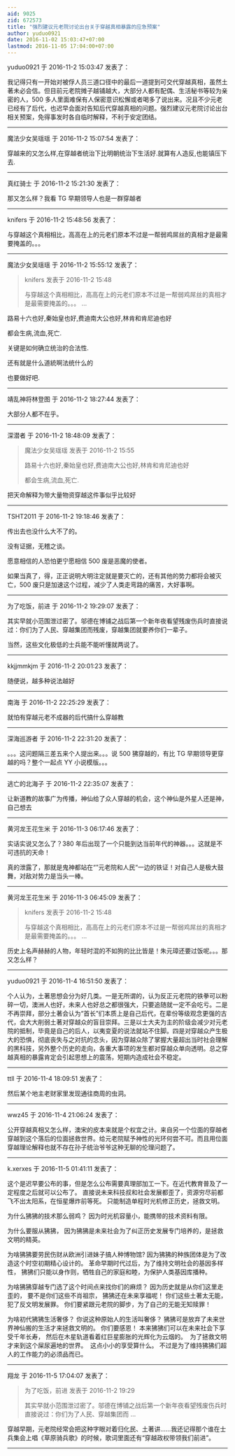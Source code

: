 ```yaml
---
aid: 9025
zid: 672573
title: "强烈建议元老院讨论出台关于穿越真相暴露的应急预案"
author: yuduo0921
date: 2016-11-02 15:03:47+07:00
lastmod: 2016-11-05 17:04:00+07:00
---
```


yuduo0921 于 2016-11-2 15:03:47 发表了：

我记得只有一开始对被俘人员三道口径中的最后一道提到可交代穿越真相，虽然土著未必会信。但目前元老院摊子越铺越大，大部分人都有配偶、生活秘书等较为亲密的人，500 多人里面难保有人保密意识松懈或者喝多了说出来。况且不少元老已经有了后代，也迟早会面对告知后代穿越真相的问题。强烈建议元老院讨论出台相关预案，免得事发时各自临时解释，不利于安定团结。

---

魔法少女吴瑶瑶 于 2016-11-2 15:07:54 发表了：

穿越来的又怎么样,在穿越者统治下比明朝统治下生活好.就算有人造反,也能镇压下去.

---

真红骑士 于 2016-11-2 15:21:30 发表了：

那又怎么样？我看 TG 早期领导人也是一群穿越者

---

knifers 于 2016-11-2 15:48:56 发表了：

与穿越这个真相相比，高高在上的元老们原本不过是一帮弱鸡屌丝的真相才是最需要掩盖的。。。

---

魔法少女吴瑶瑶 于 2016-11-2 15:55:12 发表了：

> knifers 发表于 2016-11-2 15:48
>
> 与穿越这个真相相比，高高在上的元老们原本不过是一帮弱鸡屌丝的真相才是最需要掩盖的。。。 ...

路易十六也好,秦始皇也好,费迪南大公也好,林肯和肯尼迪也好

都会生病,流血,死亡.

关键是如何确立统治的合法性.

还有就是什么道統啊法统什么的

也要做好吧.

---

靖乱神将林登图 于 2016-11-2 18:27:44 发表了：

大部分人都不在乎。

---

深潜者 于 2016-11-2 18:48:09 发表了：

> 魔法少女吴瑶瑶 发表于 2016-11-2 15:55
>
> 路易十六也好,秦始皇也好,费迪南大公也好,林肯和肯尼迪也好
>
> 都会生病,流血,死亡.

把天命解释为带大量物资穿越这件事似乎比较好

---

TSHT2011 于 2016-11-2 19:18:46 发表了：

传出去也没什么大不了的。

没有证据，无稽之谈。

愿意相信的人恐怕更宁愿相信 500 废是恶魔的使者。

如果当真了，得，正正说明大明注定就是要灭亡的，还有其他的势力都将会被灭亡，500 废只是加速这个过程，减少了人类走弯路的痛苦，大好事啊。

---

为了吃饭，前进 于 2016-11-2 19:29:07 发表了：

其实早就小范围泄过密了。邬德在博铺之战后第一个新年夜看望残废伤兵时直接说过：你们为了人民、穿越集团而残废，穿越集团就要养你们一辈子。

当然，这些文化极低的士兵能不能听懂就两说了。

---

kkjjmmkjm 于 2016-11-2 20:01:23 发表了：

随便说，越多种说法越好

---

南海 于 2016-11-2 22:25:29 发表了：

就怕有穿越元老不成器的后代搞什么穿越教

---

深海巡游者 于 2016-11-2 22:31:20 发表了：

。。。这问题隔三差五来个人提出来。。。说 500 狒穿越的，有比 TG 早期领导更穿越的吗？整个一起点 YY 小说模版。。。

---

逃亡的北海子 于 2016-11-2 22:35:07 发表了：

让新道教的故事广为传播，神仙给了众人穿越的机会，这个神仙是外星人还是神，自己想去

---

黄河龙王花生米 于 2016-11-3 06:17:46 发表了：

实话实说又怎么了？380 年后出现了一个只能到达当前年代的神器。。。这就是不可违抗的天命！

真的泄露了，那就是鬼神都站在“”元老院和人民“一边的铁证！对自己人是极大鼓舞，对敌对势力是当头一棒。

---

黄河龙王花生米 于 2016-11-3 06:45:09 发表了：

> knifers 发表于 2016-11-2 15:48
>
> 与穿越这个真相相比，高高在上的元老们原本不过是一帮弱鸡屌丝的真相才是最需要掩盖的。。。 ...

历史上名声赫赫的人物，年轻时混的不如狗的比比皆是！朱元璋还要过饭呢。。。那又怎么样？

---

yuduo0921 于 2016-11-4 16:51:50 发表了：

个人认为，土著思想会分为好几类。一是无所谓的，认为反正元老院的铁拳可以粉碎一切，澳洲人也好，未来人也好总之都很强大，只要追随就一定不会吃亏。二是不再崇拜，部分土著会认为“首长”们本质上是自己后代，在辈份等级观念更强的古代，会大大削弱土著对穿越众的盲目崇拜。三是以士大夫为主的阶级会减少对元老院的抵制，毕竟是自己的后人，以夷变夏的说法就站不住脚。四是对穿越众产生极大的恐惧，彻底丧失与之对抗的念头，因为穿越众除了掌握大量超出当时社会理解的黑科技，另外整个历史的走向，各重大事项的发生都对穿越众单向透明。总之穿越真相的暴露肯定会引起思想上的震荡，短期内造成社会不稳定。

---

ttll 于 2016-11-4 18:09:51 发表了：

然后某个地主老财家里发现通往商周的虫洞。

---

wwz45 于 2016-11-4 21:06:24 发表了：

公开穿越真相又怎么样，澳宋的皮本来就是个权宜之计。来自另一个位面的穿越者穿越到这个落后的位面拯救世界。给元老院赋予神性的光环何尝不可。而且用位面穿越理论解释也就不存在孙子统治爷爷这种无聊的伦理问题了。

---

k.xerxes 于 2016-11-5 01:41:11 发表了：

这个是迟早要公布的事，但是怎么公布需要真理部加工一下。在近代教育普及了一定程度之后就可以公布了。 直接说未来科技叔和社会发展都歪了，资源穷尽前都飞不出太阳系，在恒星爆炸前等死。 只能制造单程时光机修正历史，拯救文明。

为什么狒狒的技术那么弱鸡？ 因为时光机容量小，能携带的技术资料有限。

为什么要服从狒狒， 因为狒狒是未来社会为了纠正历史发展专门培养的，是拯救文明的精英。

为啥狒狒要劳民伤财从欧洲引进妹子搞人种博物馆? 因为狒狒的种族团体是为了改造这个时空初期精心设计的。 革命早期时代过后，为了维持文明社会的基因多样性， 狒狒们只能以身作则，牺牲自己的家庭和睦，为保护人类基因库播种。&nbsp; &nbsp;

为啥狒狒穿越专门选了这个时间点来找你们的麻烦？ 因为历史就是从你们这里走歪的， 要不是你们这些不肖祖宗， 狒狒还在未来享福呢！ 你们这些土著太无能，犯了反文明发展罪。 你们要紧跟元老院的脚步，为了自己的无能无知赎罪！

为啥初代狒狒生活奢侈？ 你说这种原始人的生活叫奢侈？ 狒狒可是放弃了未来世界神仙搬的生活才来拯救文明的。 你们要感恩！ 本来狒狒们可以在未来社会下享受千年长寿， 然后在木星轨道看着红巨星膨胀的光辉化为云烟的。&nbsp;&nbsp;为了拯救文明才来到这个屎尿遍地的世界。&nbsp;&nbsp;这点小小的享受算什么。 不过是为了维持狒狒们超人的工作能力的必须品而已。

---

翔龙 于 2016-11-5 17:04:07 发表了：

> 为了吃饭，前进 发表于 2016-11-2 19:29
>
> 其实早就小范围泄过密了。邬德在博铺之战后第一个新年夜看望残废伤兵时直接说过：你们为了人民、穿越集团而 ...

穿越早期，元老院经常会把这种字眼对着归化民、土著讲……我还记得那个谁在士兵集会上唱《草原骑兵歌》的时候，歌词里面还有“穿越政权带领我们前进”。

---
